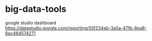 # big-data-tools

google studio dashboard https://datastudio.google.com/reporting/55f234eb-3a5a-47fb-8ea8-6ec464574271
